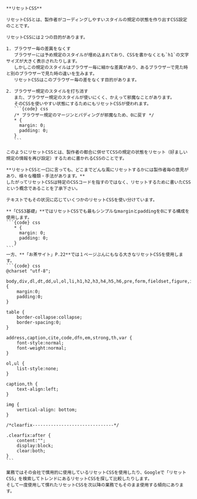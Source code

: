 ````{tip}
**リセットCSS**

リセットCSSとは、製作者がコーディングしやすいスタイルの規定の状態を作り出すCSS設定のことです。

リセットCSSには２つの目的があります。

1. ブラウザー毎の差異をなくす
   ブラウザーには予め規定のスタイルが埋め込まれており、CSSを書かなくとも`h1`の文字サイズが大きく表示されたりします。
   しかしこの規定のスタイルはブラウザー毎に細かな差異があり、あるブラウザーで見た時と別のブラウザーで見た時の違いを生みます。
   リセットCSSはこのブラウザー毎の差をなくす目的があります。

2. ブラウザー規定のスタイルを打ち消す
   また、ブラウザー規定のスタイルが使いにくく、かえって邪魔なことがあります。
   そのCSSを使いやすい状態にするためにもリセットCSSが使われます。
   ```{code} css
   /* ブラウザー規定のマージンとパディングが邪魔なため、0に戻す */
   * {
     margin: 0;
     padding: 0;
   }
   ```

このようにリセットCSSとは、製作者の都合に併せてCSSの規定の状態をリセット（好ましい規定の情報を再び設定）するために書かれるCSSのことです。

**リセットCSSと一口に言っても、どこまでどんな風にリセットするかには製作者毎の意見があり、様々な種類・手法があります。**
したがってリセットCSSは特定のCSSコードを指すのではなく、リセットするために書いたCSSという概念であることを了承下さい。

テキストでもその状況に応じていくつかのリセットCSSを使い分けています。

**「CSS3基礎」**ではリセットCSSでも最もシンプルなmarginとpaddingを0にする構成を使用します。
```{code} css
   * {
     margin: 0;
     padding: 0;
   }
```
一方、**「お茶サイト」P.22**では１ページぶんにもなる大きなリセットCSSを使用します。
```{code} css
@charset "utf-8";

body,div,dl,dt,dd,ul,ol,li,h1,h2,h3,h4,h5,h6,pre,form,fieldset,figure,input,textarea,p,blockquote,th,td {
	margin:0;
	padding:0;
}

table {
	border-collapse:collapse;
	border-spacing:0;
}

address,caption,cite,code,dfn,em,strong,th,var {
	font-style:normal;
	font-weight:normal;
}

ol,ul {
	list-style:none;
}

caption,th {
	text-align:left;
}

img {
	vertical-align: bottom;
}

/*clearfix-------------------------------*/

.clearfix:after {
	content:"";
	display:block;
	clear:both;
}
```

業務ではその会社で慣用的に使用しているリセットCSSを使用したり、Googleで「リセットCSS」を検索してトレンドにあるリセットCSSを探して比較したりします。
そして一度使用して慣れたリセットCSSを次以降の業務でもそのまま使用する傾向にあります。
````

